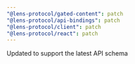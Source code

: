 ```yaml
---
"@lens-protocol/gated-content": patch
"@lens-protocol/api-bindings": patch
"@lens-protocol/client": patch
"@lens-protocol/react": patch
---
```


Updated to support the latest API schema
